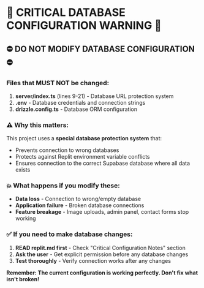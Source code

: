 # 🚨 CRITICAL DATABASE CONFIGURATION WARNING 🚨

## ⛔ DO NOT MODIFY DATABASE CONFIGURATION ⛔

### Files that MUST NOT be changed:

1. **server/index.ts** (lines 9-21) - Database URL protection system
2. **.env** - Database credentials and connection strings  
3. **drizzle.config.ts** - Database ORM configuration

### ⚠️ Why this matters:

This project uses a **special database protection system** that:
- Prevents connection to wrong databases
- Protects against Replit environment variable conflicts  
- Ensures connection to the correct Supabase database where all data exists

### 💥 What happens if you modify these:

- **Data loss** - Connection to wrong/empty database
- **Application failure** - Broken database connections
- **Feature breakage** - Image uploads, admin panel, contact forms stop working

### ✅ If you need to make database changes:

1. **READ replit.md first** - Check "Critical Configuration Notes" section
2. **Ask the user** - Get explicit permission before any database changes
3. **Test thoroughly** - Verify connection works after any changes

**Remember: The current configuration is working perfectly. Don't fix what isn't broken!**